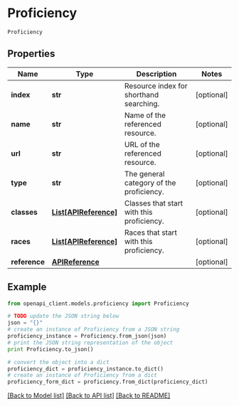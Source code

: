 # Proficiency

`Proficiency` 

## Properties
Name | Type | Description | Notes
------------ | ------------- | ------------- | -------------
**index** | **str** | Resource index for shorthand searching. | [optional] 
**name** | **str** | Name of the referenced resource. | [optional] 
**url** | **str** | URL of the referenced resource. | [optional] 
**type** | **str** | The general category of the proficiency. | [optional] 
**classes** | [**List[APIReference]**](APIReference.md) | Classes that start with this proficiency. | [optional] 
**races** | [**List[APIReference]**](APIReference.md) | Races that start with this proficiency. | [optional] 
**reference** | [**APIReference**](APIReference.md) |  | [optional] 

## Example

```python
from openapi_client.models.proficiency import Proficiency

# TODO update the JSON string below
json = "{}"
# create an instance of Proficiency from a JSON string
proficiency_instance = Proficiency.from_json(json)
# print the JSON string representation of the object
print Proficiency.to_json()

# convert the object into a dict
proficiency_dict = proficiency_instance.to_dict()
# create an instance of Proficiency from a dict
proficiency_form_dict = proficiency.from_dict(proficiency_dict)
```
[[Back to Model list]](../README.md#documentation-for-models) [[Back to API list]](../README.md#documentation-for-api-endpoints) [[Back to README]](../README.md)


